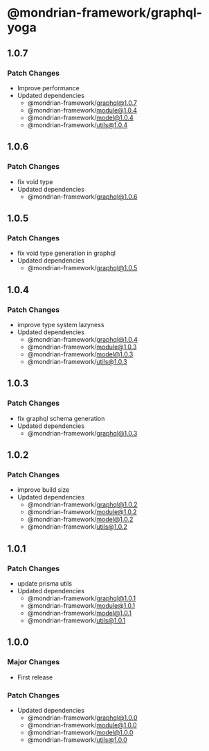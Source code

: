 # @mondrian-framework/graphql-yoga

## 1.0.7

### Patch Changes

- Improve performance
- Updated dependencies
  - @mondrian-framework/graphql@1.0.7
  - @mondrian-framework/module@1.0.4
  - @mondrian-framework/model@1.0.4
  - @mondrian-framework/utils@1.0.4

## 1.0.6

### Patch Changes

- fix void type
- Updated dependencies
  - @mondrian-framework/graphql@1.0.6

## 1.0.5

### Patch Changes

- fix void type generation in graphql
- Updated dependencies
  - @mondrian-framework/graphql@1.0.5

## 1.0.4

### Patch Changes

- improve type system lazyness
- Updated dependencies
  - @mondrian-framework/graphql@1.0.4
  - @mondrian-framework/module@1.0.3
  - @mondrian-framework/model@1.0.3
  - @mondrian-framework/utils@1.0.3

## 1.0.3

### Patch Changes

- fix graphql schema generation
- Updated dependencies
  - @mondrian-framework/graphql@1.0.3

## 1.0.2

### Patch Changes

- improve build size
- Updated dependencies
  - @mondrian-framework/graphql@1.0.2
  - @mondrian-framework/module@1.0.2
  - @mondrian-framework/model@1.0.2
  - @mondrian-framework/utils@1.0.2

## 1.0.1

### Patch Changes

- update prisma utils
- Updated dependencies
  - @mondrian-framework/graphql@1.0.1
  - @mondrian-framework/module@1.0.1
  - @mondrian-framework/model@1.0.1
  - @mondrian-framework/utils@1.0.1

## 1.0.0

### Major Changes

- First release

### Patch Changes

- Updated dependencies
  - @mondrian-framework/graphql@1.0.0
  - @mondrian-framework/module@1.0.0
  - @mondrian-framework/model@1.0.0
  - @mondrian-framework/utils@1.0.0
